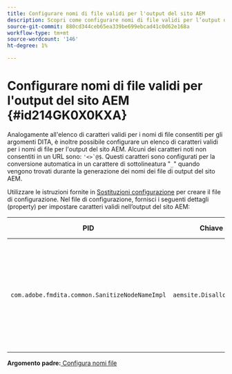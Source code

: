 ```yaml
---
title: Configurare nomi di file validi per l'output del sito AEM
description: Scopri come configurare nomi di file validi per l’output del sito AEM
source-git-commit: 880cd344ceb65ea339be699ebcad41c0d62e168a
workflow-type: tm+mt
source-wordcount: '146'
ht-degree: 1%

---
```


# Configurare nomi di file validi per l&#39;output del sito AEM {#id214GK0X0KXA}

Analogamente all&#39;elenco di caratteri validi per i nomi di file consentiti per gli argomenti DITA, è inoltre possibile configurare un elenco di caratteri validi per i nomi di file per l&#39;output del sito AEM. Alcuni dei caratteri noti non consentiti in un URL sono: ``'<>`@$``. Questi caratteri sono configurati per la conversione automatica in un carattere di sottolineatura &quot;`_`&quot; quando vengono trovati durante la generazione dei nomi dei file di output del sito AEM.

Utilizzare le istruzioni fornite in [Sostituzioni configurazione](download-install-additional-config-override.md#) per creare il file di configurazione. Nel file di configurazione, fornisci i seguenti dettagli \(property\) per impostare caratteri validi nell’output del sito AEM:

| PID | Chiave proprietà | Valore proprietà |
|---|------------|--------------|
| `com.adobe.fmdita.common.SanitizeNodeNameImpl` | `aemsite.DisallowedFileNameChars` | Aggiungi i caratteri da sostituire con un trattino basso nei nomi dei file di output del sito AEM. <br> **Valore predefinito**: ``'<\>\`@$`` |

**Argomento padre:**[ Configura nomi file](conf-file-names.md)
